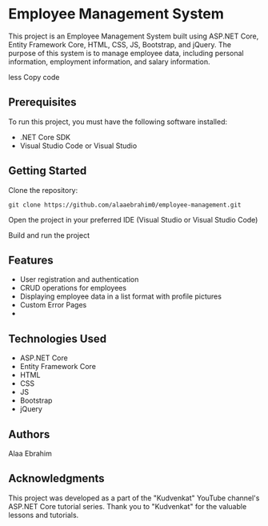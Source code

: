 # Employee Management System

This project is an Employee Management System built using ASP.NET Core, Entity Framework Core, HTML, CSS, JS, Bootstrap, and jQuery. The purpose of this system is to manage employee data, including personal information, employment information, and salary information.

less Copy code

## Prerequisites

To run this project, you must have the following software installed:

*   .NET Core SDK
*   Visual Studio Code or Visual Studio

## Getting Started

Clone the repository:

    git clone https://github.com/alaaebrahim0/employee-management.git

Open the project in your preferred IDE (Visual Studio or Visual Studio Code)

Build and run the project

## Features

*   User registration and authentication
*   CRUD operations for employees
*   Displaying employee data in a list format with profile pictures
*   Custom Error Pages
*   

## Technologies Used

*   ASP.NET Core
*   Entity Framework Core
*   HTML
*   CSS
*   JS
*   Bootstrap
*   jQuery

## Authors

Alaa Ebrahim

## Acknowledgments

This project was developed as a part of the "Kudvenkat" YouTube channel's ASP.NET Core tutorial series. Thank you to "Kudvenkat" for the valuable lessons and tutorials.
